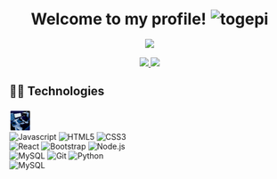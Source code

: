 <h1 align="center">
  Welcome to my profile!
  <img style="margin-left: 2px; margin-top: 5px" alt="togepi" src="./assets/togepi.gif" width="35" height="35" />
</h1>

<p style="position: relative; z-index: 1;"  align="center">
  <img src="https://readme-typing-svg.herokuapp.com?font=Fira+Code&size=22&duration=4000&color=A471CF&lines=Junior+Fullstack+Web+Developer;Willing+to+learn+new+things!" />
</p>

<p style="position: relative; z-index: 1;"  align="center">
  <a href="mailto:yasir12bouazzati@gmail.com">
    <img src="https://img.shields.io/badge/GMAIL-e81744?&style=for-the-badge&logo=gmail&logoColor=white" />
  </a>
   <a href="https://www.linkedin.com/in/yasir-el-bouazzati-1846832a1/" target="_blank">
    <img src="https://img.shields.io/badge/linkedin-%230077B5.svg?&style=for-the-badge&logo=linkedin&logoColor=white" />
  </a>
</p>

## 👨‍💻 Technologies
<img style="margin-left: 2px; margin-top: 5px" alt="togepi" src="./assets/213875785-400ae517-156b-4aca-a787-bac75d84c393.gif" width="35" height="35" />

<div>
  <img alt="Javascript" src="https://img.shields.io/badge/-Javascript-ffcd00?style=flat-square&logo=javascript&logoColor=black">
  <img alt="HTML5" src="https://img.shields.io/badge/-HTML5-ff5324?style=flat-square&logo=html5&logoColor=white">
  <img alt="CSS3" src="https://img.shields.io/badge/-CSS3-0766f5?style=flat-square&logo=css3&logoColor=white">
</div>
<div>
  <img alt="React" src="https://img.shields.io/badge/-React-00aff0?style=flat-square&logo=react&logoColor=white">
  <img alt="Bootstrap" src="https://img.shields.io/badge/-Bootstrap-7930d9?style=flat-square&logo=bootstrap&logoColor=white">
  <img alt="Node.js" src="https://img.shields.io/badge/-Node.js-3a9e48?style=flat-square&logo=node.js&logoColor=white">
</div>
<div>
  <img alt="MySQL" src="https://img.shields.io/badge/-MySQL-0766f5?style=flat-square&logo=mysql&logoColor=white">
  <img alt="Git" src="https://img.shields.io/badge/-Git-fc5c38?style=flat-square&logo=git&logoColor=white">
  <img alt="Python" src="https://img.shields.io/badge/-Python-0766f5?style=flat-square&logo=python&logoColor=white">
</div>
<div>
  <img alt="MySQL" src="https://img.shields.io/badge/-Php-7930d9?style=flat-square&logo=php&logoColor=white">
</div>


</p>
